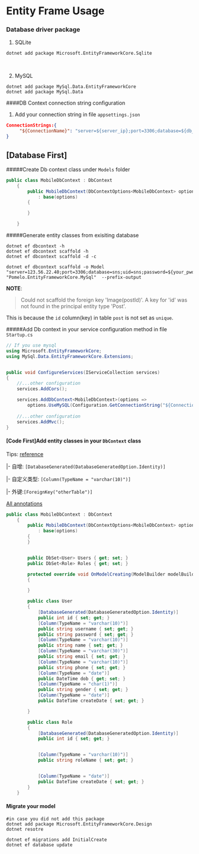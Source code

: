 # Entity Frame Usage

### Database driver package

1. SQLite

```shell
dotnet add package Microsoft.EntityFrameworkCore.Sqlite
```

​	

2. MySQL

```shell
dotnet add package MySql.Data.EntityFrameworkCore
dotnet add package MySql.Data
```

####DB Context connection string configuration

1. Add your connection string in file `appsettings.json`

```json
ConnectionStrings:{
     "${ConnectionName}": "server=${server_ip};port=3306;database=${db_name};uid=${user};password=${password}"
}
```

####  

## [Database First]

#####Create Db context class under `Models` folder

```c#
public class MobileDbContext : DbContext
    {
        public MobileDbContext(DbContextOptions<MobileDbContext> options)
            : base(options)
        {

        }

    }
```

#####Generate entity classes from exisiting database

```
dotnet ef dbcontext -h
dotnet ef dbcontext scaffold -h
dotnet ef dbcontext scaffold -d -c 

dotnet ef dbcontext scaffold -o Model "server=123.56.22.40;port=3306;database=sns;uid=sns;password=${your_pwd}" "Pomelo.EntityFrameworkCore.MySql"  --prefix-output
```

**NOTE**: 

> Could not scaffold the foreign key 'Image(postId)'. A key for 'id' was not found in the principal entity type 'Post'.

This is because the `id` column(key) in table `post` is not set as `unique`.

#####Add Db context in your service configuration method in file `Startup.cs`

```c#
// If you use mysql
using Microsoft.EntityFrameworkCore;
using MySql.Data.EntityFrameworkCore.Extensions;


public void ConfigureServices(IServiceCollection services)
{
    //...other configuration
    services.AddCors();

    services.AddDbContext<MobileDbContext>(options =>
        options.UseMySQL(Configuration.GetConnectionString("${ConnectionName}")));
	
    //...other configuration
    services.AddMvc();
}
```





#### [Code First]Add entity classes in your `DbContext` class

Tips: [reference](https://docs.microsoft.com/en-us/ef/ef6/modeling/code-first/data-annotations)

|- 自增: `[DatabaseGenerated(DatabaseGeneratedOption.Identity)]`

|- 自定义类型: `[Column(TypeName = "varchar(10)")]`

|- 外键:`[ForeignKey("otherTable")]`

[All annotations](https://docs.microsoft.com/en-us/dotnet/api/system.componentmodel.dataannotations.stringlengthattribute?redirectedfrom=MSDN&view=netframework-4.7.2)

```c#
public class MobileDbContext : DbContext
    {
        public MobileDbContext(DbContextOptions<MobileDbContext> options)
            : base(options)
        {
        }


        public DbSet<User> Users { get; set; }
        public DbSet<Role> Roles { get; set; }

        protected override void OnModelCreating(ModelBuilder modelBuilder)
        {

        }

        public class User
        {
            [DatabaseGenerated(DatabaseGeneratedOption.Identity)]
            public int id { set; get; }
            [Column(TypeName = "varchar(10)")]
            public string username { set; get; }
            public string password { set; get; }
            [Column(TypeName = "varchar(10)")]
            public string name { set; get; }
            [Column(TypeName = "varchar(30)")]
            public string email { set; get; }
            [Column(TypeName = "varchar(10)")]
            public string phone { set; get; }
            [Column(TypeName = "date")]
            public DateTime dob { get; set; }
            [Column(TypeName = "char(1)")]
            public string gender { set; get; }
            [Column(TypeName = "date")]
            public DateTime createDate { set; get; }

        }

        public class Role
        {
            [DatabaseGenerated(DatabaseGeneratedOption.Identity)]
            public int id { set; get; }


            [Column(TypeName = "varchar(10)")]
            public string roleName { set; get; }


            [Column(TypeName = "date")]
            public DateTime createDate { set; get; }
        }
    }
```

#### Migrate your model

```shell
#in case you did not add this package
dotnet add package Microsoft.EntityFrameworkCore.Design
dotnet resotre

dotnet ef migrations add InitialCreate
dotnet ef database update
```

